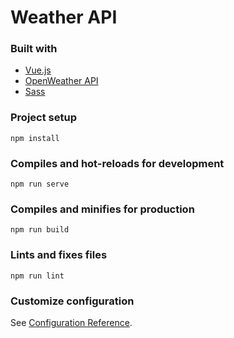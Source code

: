 # Weather API

### Built with
- [Vue.js](https://vuejs.org/)
- [OpenWeather API](https://openweathermap.org/)
- [Sass](https://sass-lang.com/)

### Project setup
```
npm install
```

### Compiles and hot-reloads for development
```
npm run serve
```

### Compiles and minifies for production
```
npm run build
```

### Lints and fixes files
```
npm run lint
```

### Customize configuration
See [Configuration Reference](https://cli.vuejs.org/config/).
